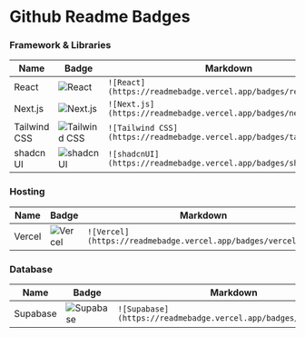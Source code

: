 # Github Readme Badges


### Framework & Libraries

| Name             | Badge                                                                                                                                   | Markdown                                                                                                                                  |
| ---------------- | --------------------------------------------------------------------------------------------------------------------------------------- | ----------------------------------------------------------------------------------------------------------------------------------------- |
| React            | ![React](https://readmebadge.vercel.app/badges/react.svg)                                                                              | `![React](https://readmebadge.vercel.app/badges/react.svg)`       |
| Next.js          | ![Next.js](https://readmebadge.vercel.app/badges/nextjs.svg)                                                                            | `![Next.js](https://readmebadge.vercel.app/badges/nextjs.svg)`    |
| Tailwind CSS     | ![Tailwind CSS](https://readmebadge.vercel.app/badges/tailwind.svg)                                                                  | `![Tailwind CSS](https://readmebadge.vercel.app/badges/tailwind.svg)`    |
| shadcn UI     | ![shadcnUI](https://readmebadge.vercel.app/badges/shadcn.svg)                                                                  | `![shadcnUI](https://readmebadge.vercel.app/badges/shadcn.svg)`    |


### Hosting

| Name             | Badge                                                                                                                                   | Markdown                                                                                                                                  |
| ---------------- | --------------------------------------------------------------------------------------------------------------------------------------- | ----------------------------------------------------------------------------------------------------------------------------------------- |
| Vercel            | ![Vercel](https://readmebadge.vercel.app/badges/vercel.svg)                                                                            | `![Vercel](https://readmebadge.vercel.app/badges/vercel.svg)`       |


### Database

| Name             | Badge                                                                                                                                   | Markdown                                                                                                                                  |
| ---------------- | --------------------------------------------------------------------------------------------------------------------------------------- | ----------------------------------------------------------------------------------------------------------------------------------------- |
| Supabase         | ![Supabase](https://readmebadge.vercel.app/badges/supabase.svg)                                                                         | `![Supabase](https://readmebadge.vercel.app/badges/vercel.svg)`    |
